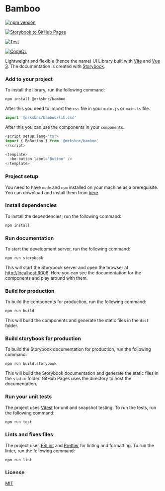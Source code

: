 # Bamboo

[![npm version](https://badge.fury.io/js/@mrksbnc%2Fbamboo.svg)](https://badge.fury.io/js/@mrksbnc%2Fbamboo)

[![Storybook to GitHub Pages](https://github.com/mrksbnc/bamboo/actions/workflows/deploy.yml/badge.svg)](https://github.com/mrksbnc/bamboo/actions/workflows/deploy.yml)

[![Test](https://github.com/mrksbnc/bamboo/actions/workflows/test.yml/badge.svg)](https://github.com/mrksbnc/bamboo/actions/workflows/test.yml)

[![CodeQL](https://github.com/mrksbnc/bamboo/actions/workflows/codeql.yml/badge.svg)](https://github.com/mrksbnc/bamboo/actions/workflows/codeql.yml)

Lightweight and flexible (hence the name) UI Library built with [Vite](https://vitejs.dev/) and [Vue 3](https://vuejs.org/). The documentation is created with [Storybook](https://storybook.js.org/).

### Add to your project

To install the library, run the following command:

```bash
npm install @mrksbnc/bamboo
```

After this you need to import the `css` file in your `main.js` or `main.ts` file.

```js
import '@mrksbnc/bamboo/lib.css'
```

After this you can use the components in your `components`.

```js
<script setup lang="ts">
import { BoButton } from '@mrksbnc/bamboo'
</script>

<template>
  <bo-button label="Button" />
</template>
```

### Project setup

You need to have `node` and `npm` installed on your machine as a prerequisite. You can download and install them from [here](https://nodejs.org/en/).

### Install dependencies

To install the dependencies, run the following command:

```bash
npm install
```

### Run documentation

To start the development server, run the following command:

```bash
npm run storybook
```

This will start the Storybook server and open the browser at [http://localhost:6006](http://localhost:6006).
Here you can see the documentation for the components and play around with them.

### Build for production

To build the components for production, run the following command:

```bash
npm run build
```

This will build the components and generate the static files in the `dist` folder.

### Build storybook for production

To build the Storybook documentation for production, run the following command:

```bash
npm run build:storybook
```

This will build the Storybook documentation and generate the static files in the `static` folder.
GitHub Pages uses the directory to host the documentation.

### Run your unit tests

The project uses [Vitest](https://vitest.dev) for unit and snapshot testing. To run the tests, run the following command:

```bash
npm run test
```

### Lints and fixes files

The project uses [ESLint](https://eslint.org/) and [Prettier](https://prettier.io/) for linting and formatting. To run the linter, run the following command:

```bash
npm run lint
```

### License

[MIT](LICENSE)
